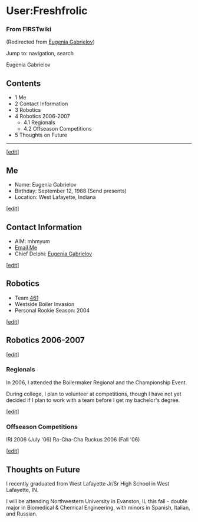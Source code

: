 # User:Freshfrolic

### From FIRSTwiki

(Redirected from [Eugenia
Gabrielov](/index.php?title=Eugenia_Gabrielov&redirect=no "Eugenia Gabrielov"
))

Jump to: navigation, search

Eugenia Gabrielov

## Contents

  * 1 Me
  * 2 Contact Information
  * 3 Robotics
  * 4 Robotics 2006-2007
    * 4.1 Regionals
    * 4.2 Offseason Competitions
  * 5 Thoughts on Future  
---  
  
[[edit](/index.php?title=User:Freshfrolic&action=edit&section=1 "Edit section:
Me" )]

## Me

  * Name: Eugenia Gabrielov 
  * Birthday: September 12, 1988 (Send presents) 
  * Location: West Lafayette, Indiana 

[[edit](/index.php?title=User:Freshfrolic&action=edit&section=2 "Edit section:
Contact Information" )]

## Contact Information

  * AIM: mhmyum 
  * [Email Me](mailto:a.cookie.for.you@gmail.com "mailto:a.cookie.for.you@gmail.com" )
  * Chief Delphi: [Eugenia Gabrielov](http://www.chiefdelphi.com/forums/member.php?u=4925 "http://www.chiefdelphi.com/forums/member.php?u=4925" )

[[edit](/index.php?title=User:Freshfrolic&action=edit&section=3 "Edit section:
Robotics" )]

## Robotics

  * Team [461](/index.php/461 "461" )
  * Westside Boiler Invasion 
  * Personal Rookie Season: 2004 

[[edit](/index.php?title=User:Freshfrolic&action=edit&section=4 "Edit section:
Robotics 2006-2007" )]

## Robotics 2006-2007

[[edit](/index.php?title=User:Freshfrolic&action=edit&section=5 "Edit section:
Regionals" )]

### Regionals

In 2006, I attended the Boilermaker Regional and the Championship Event.

During college, I plan to volunteer at competitions, though I have not yet
decided if I plan to work with a team before I get my bachelor's degree.

[[edit](/index.php?title=User:Freshfrolic&action=edit&section=6 "Edit section:
Offseason Competitions" )]

### Offseason Competitions

IRI 2006 (July '06) Ra-Cha-Cha Ruckus 2006 (Fall '06)

[[edit](/index.php?title=User:Freshfrolic&action=edit&section=7 "Edit section:
Thoughts on Future" )]

## Thoughts on Future

I recently graduated from West Lafayette Jr/Sr High School in West Lafayette,
IN.

I will be attending Northwestern University in Evanston, IL this fall - double
major in Biomedical &amp; Chemical Engineering, with minors in Spanish,
Italian, and Russian.

